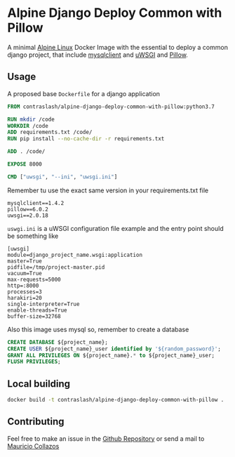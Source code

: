 # Alpine Django Deploy Common with Pillow

A minimal [Alpine Linux](https://alpinelinux.org/) Docker Image with the essential to deploy a common django project, 
that include [mysqlclient](https://pypi.org/project/mysqlclient/) and [uWSGI](https://pypi.org/project/uWSGI/) and [Pillow](https://pypi.org/project/Pillow/).
## Usage

A proposed base `Dockerfile` for a django application

```dockerfile
FROM contraslash/alpine-django-deploy-common-with-pillow:python3.7

RUN mkdir /code
WORKDIR /code
ADD requirements.txt /code/
RUN pip install --no-cache-dir -r requirements.txt

ADD . /code/

EXPOSE 8000

CMD ["uwsgi", "--ini", "uwsgi.ini"]

```

Remember tu use the exact same version in your requirements.txt file

```text
mysqlclient==1.4.2
pillow==6.0.2
uwsgi==2.0.18

```

`uswgi.ini` is a uWSGI configuration file example and the entry point should be something like

```
[uwsgi]
module=django_project_name.wsgi:application
master=True
pidfile=/tmp/project-master.pid
vacuum=True
max-requests=5000
http=:8000
processes=3
harakiri=20
single-interpreter=True
enable-threads=True
buffer-size=32768
```

Also this image uses mysql so, remember to create a database

```sql
CREATE DATABASE ${project_name};
CREATE USER ${project_name}_user identified by '${random_password}';
GRANT ALL PRIVILEGES ON ${project_name}.* to ${project_name}_user;
FLUSH PRIVILEGES;
```

## Local building

```bash
docker build -t contraslash/alpine-django-deploy-common-with-pillow .
```

## Contributing

Feel free to make an issue in the [Github Repository](https://github.com/contraslash/docker-images)
or send a mail to [Mauricio Collazos](mailto:ma0@contraslash.com)